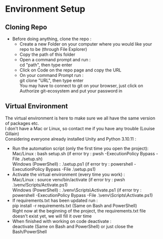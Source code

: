 # Environment Setup
## Cloning Repo
- Before doing anything, clone the repo :  
    - Create a new Folder on your computer where you would like your repo to be (through File Explorer)  
    - Copy the path of this folder  
    - Open a command prompt and run :  
        cd "path", then type enter  
    - Click on Code on the repo page and copy the URL  
    - On your command Prompt run :  
        git clone "URL", then type enter  
      You may have to connect to git on your browser, just click on Authorize git-ecosystem and put your password in
      
## Virtual Environment
The virtual environment is here to make sure we all have the same version of packages etc.  
I don't have a Mac or Linux, so contact me if you have any trouble (Louise Gillain)  
Considering everyone already installed Unity and Python 3.10.11 :  
  - Run the automation script (only the first time you open the project):  
      Mac/Linux : bash setup.sh (if error try : pwsh -ExecutionPolicy Bypass -File ./setup.sh)  
      Windows (PowerShell) : .\setup.ps1 (if error try : powershell -ExecutionPolicy Bypass -File .\setup.ps1)  
  - Activate the virtual environment (every time you work) :  
      Mac/Linux : source venv/bin/activate (if error try : pwsh .\venv/Scripts/Activate.ps1)  
      Windows (PowerShell) : .\venv\Scripts\Activate.ps1 (if error try : powershell -ExecutionPolicy Bypass -File .\venv\Scripts\Activate.ps1)  
  - If requirements.txt has been updated run :  
      pip install -r requirements.txt (Same on Bash and PowerShell)  
    Right now at the beginning of the project, the requirements.txt file doesn't exist yet, we will fill it over time  
  - When finished with working on code deactivate :  
      deactivate (Same on Bash and PowerShell) or just close the Bash/PowerShell
